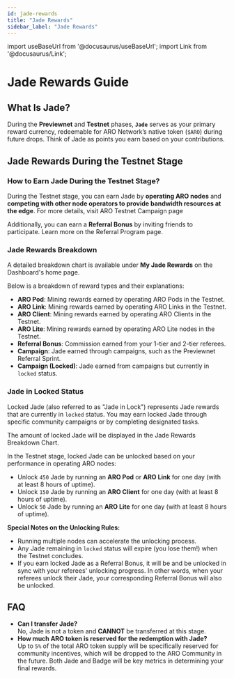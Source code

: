 ```yaml
---
id: jade-rewards
title: "Jade Rewards"
sidebar_label: "Jade Rewards"
---
```

import useBaseUrl from '@docusaurus/useBaseUrl';
import Link from '@docusaurus/Link';

# Jade Rewards Guide

## What Is Jade?

During the **Previewnet** and **Testnet** phases, **`Jade`** serves as your primary reward currency, redeemable for ARO Network’s native token (`$ARO`) during future drops. Think of Jade as points you earn based on your contributions.

## Jade Rewards During the Testnet Stage

### How to Earn Jade During the Testnet Stage?

During the Testnet stage, you can earn Jade by **operating ARO nodes** and **competing with other node operators to provide bandwidth resources at the edge**. For more details, visit <Link to="/campaign-hub/aro-testnet">ARO Testnet Campaign page</Link>

Additionally, you can earn a **Referral Bonus** by inviting friends to participate. Learn more on the <Link to="/campaign-hub/referral-program">Referral Program page</Link>.

### Jade Rewards Breakdown

A detailed breakdown chart is available under **My Jade Rewards** on the Dashboard's home page.

Below is a breakdown of reward types and their explanations:

- **ARO Pod**: Mining rewards earned by operating ARO Pods in the Testnet.
- **ARO Link**: Mining rewards earned by operating ARO Links in the Testnet.
- **ARO Client**: Mining rewards earned by operating ARO Clients in the Testnet.
- **ARO Lite**: Mining rewards earned by operating ARO Lite nodes in the Testnet.
- **Referral Bonus**: Commission earned from your 1-tier and 2-tier referees.
- **Campaign**: Jade earned through campaigns, such as the Previewnet Referral Sprint.
- **Campaign (Locked)**: Jade earned from campaigns but currently in `locked` status.

### Jade in Locked Status

Locked Jade (also referred to as "Jade in Lock") represents Jade rewards that are currently in `locked` status. You may earn locked Jade through specific community campaigns or by completing designated tasks. 

The amount of locked Jade will be displayed in the Jade Rewards Breakdown Chart.

In the Testnet stage, locked Jade can be unlocked based on your performance in operating ARO nodes:

- Unlock `450` Jade by running an **ARO Pod** or **ARO Link** for one day (with at least 8 hours of uptime).
- Unlock `150` Jade by running an **ARO Client** for one day (with at least 8 hours of uptime).
- Unlock `50` Jade by running an **ARO Lite** for one day (with at least 8 hours of uptime).

**Special Notes on the Unlocking Rules:**

- Running multiple nodes can accelerate the unlocking process.
- Any Jade remaining in `locked` status will expire (you lose them!) when the Testnet concludes.
- If you earn locked Jade as a Referral Bonus, it will be and be unlocked in sync with your referees' unlocking progress. In other words, when your referees unlock their Jade, your corresponding Referral Bonus will also be unlocked. 


## FAQ

- **Can I transfer Jade?**  
  No, Jade is not a token and **CANNOT** be transferred at this stage.
- **How much ARO token is reserved for the redemption with Jade?**  
  Up to `5%` of the total ARO token supply will be specifically reserved for community incentives, which will be dropped to the ARO Community in the future. Both Jade and Badge will be key metrics in determining your final rewards. 